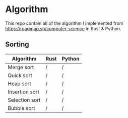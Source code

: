 # Algorithm

This repo contain all of the algorithm I implemented from https://roadmap.sh/computer-science in Rust & Python.

## Sorting 
| Algorithm      | Rust | Python |
| -------------- | ---- | ------ |
| Merge sort     | /    | /      |
| Quick sort     | /    | /      |
| Heap sort      | /    | /      |
| Insertion sort | /    | /      |
| Selection sort | /    | /      |
| Bubble sort    | /    | /      |
